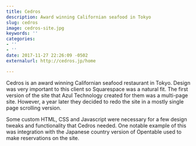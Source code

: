 ```yaml
---
title: Cedros
description: Award winning Californian seafood in Tokyo
slug: cedros
image: cedros-site.jpg
keywords: ''
categories:
- ''
- ''
date: 2017-11-27 22:26:09 -0502
externalurl: http://cedros.jp/home

---
```

Cedros is an award winning Californian seafood restaurant in Tokyo. Design was very important to this client so Squarespace was a natural fit. The first version of the site that Azul Technology created for them was a multi-page site. However, a year later they decided to redo the site in a mostly single page scrolling version. 

Some custom HTML, CSS and Javascript were necessary for a few design tweaks and functionality that Cedros needed. One notable example of this  was integration with the Japanese country version of Opentable used to make reservations on the site. 